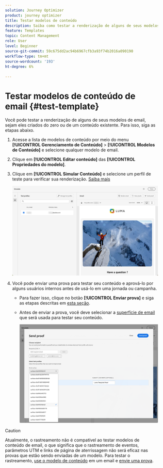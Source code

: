 ```yaml
---
solution: Journey Optimizer
product: journey optimizer
title: Testar modelos de conteúdo
description: Saiba como testar a renderização de alguns de seus modelos de conteúdo de email
feature: Templates
topic: Content Management
role: User
level: Beginner
source-git-commit: 59c675dd2ac94b6967cfb3a93f74b2016a090190
workflow-type: tm+mt
source-wordcount: '193'
ht-degree: 6%

---
```


# Testar modelos de conteúdo de email {#test-template}

Você pode testar a renderização de alguns de seus modelos de email, sejam eles criados do zero ou de um conteúdo existente. Para isso, siga as etapas abaixo.

1. Acesse a lista de modelos de conteúdo por meio do menu **[!UICONTROL Gerenciamento de Conteúdo]** > **[!UICONTROL Modelos de Conteúdo]** e selecione qualquer modelo de email.

1. Clique em **[!UICONTROL Editar conteúdo]** das **[!UICONTROL Propriedades do modelo]**.

1. Clique em **[!UICONTROL Simular Conteúdo]** e selecione um perfil de teste para verificar sua renderização. [Saiba mais](../content-management/preview-test.md)

   ![](assets/content-template-stimulate.png)

1. Você pode enviar uma prova para testar seu conteúdo e aprová-lo por alguns usuários internos antes de usá-lo em uma jornada ou campanha.

   * Para fazer isso, clique no botão **[!UICONTROL Enviar prova]** e siga as etapas descritas em [esta seção](../content-management/proofs.md).

   * Antes de enviar a prova, você deve selecionar a [superfície de email](../configuration/channel-surfaces.md) que será usada para testar seu conteúdo.

     ![](assets/content-template-stimulate-proof-surface.png)

>[!CAUTION]
>
>Atualmente, o rastreamento não é compatível ao testar modelos de conteúdo de email, o que significa que o rastreamento de eventos, parâmetros UTM e links de página de aterrissagem não será eficaz nas provas que estão sendo enviadas de um modelo. Para testar o rastreamento, [use o modelo de conteúdo](../email/use-email-templates.md) em um email e [envie uma prova](../content-management/preview-test.md#send-proofs).
